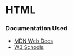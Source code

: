 # HTML

### Documentation Used

- [MDN Web Docs](https://developer.mozilla.org/en-US/docs/Web/HTML)
- [W3 Schools](https://www.w3schools.com/html/)
